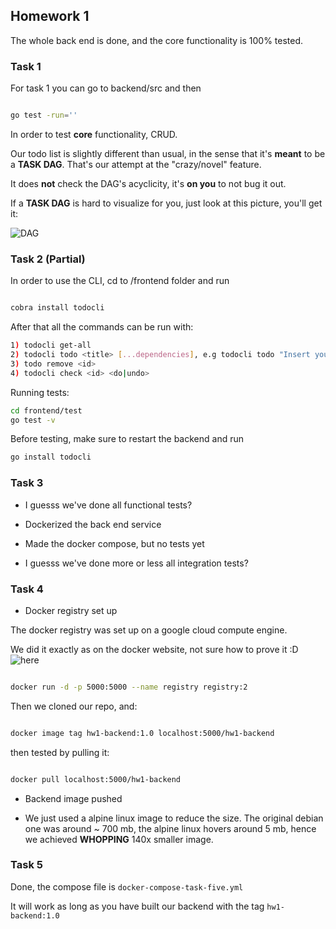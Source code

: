 ## Homework 1

The whole back end is done, and the core functionality is 100% tested.

### Task 1

For task 1 you can go to backend/src and then 

``` sh

go test -run=''

```

In order to test **core** functionality, CRUD.

Our todo list is slightly different than usual, in the sense that it's __meant__ to be a **TASK DAG**. That's our attempt at the "crazy/novel" feature.

It does **not** check the DAG's acyclicity, it's **on you** to not bug it out.

If a **TASK DAG** is hard to visualize for you, just look at this picture, you'll get it:

![DAG](https://i.stack.imgur.com/e0NQk.png)

### Task 2 (Partial)

In order to use the CLI, cd to /frontend folder and run 

``` sh

cobra install todocli

```

After that all the commands can be run with:

``` sh
1) todocli get-all
2) todocli todo <title> [...dependencies], e.g todocli todo "Insert your task here!" 1 2 3
3) todo remove <id> 
4) todocli check <id> <do|undo>
```

Running tests:

``` sh
cd frontend/test
go test -v
```

Before testing, make sure to restart the backend and run 
``` sh
go install todocli
```


### Task 3

* I guesss we've done all functional tests?

* Dockerized the back end service

* Made the docker compose, but no tests yet

* I guesss we've done more or less all integration tests?

### Task 4

* Docker registry set up

The docker registry was set up on a google cloud compute engine.

We did it exactly as on the docker website, not sure how to prove it :D ![here](https://docs.docker.com/registry/)

```sh

docker run -d -p 5000:5000 --name registry registry:2

```

Then we cloned our repo, and:

```sh

docker image tag hw1-backend:1.0 localhost:5000/hw1-backend

```

then tested by pulling it:

```sh

docker pull localhost:5000/hw1-backend

```

* Backend image pushed

* We just used a alpine linux image to reduce the size. The original debian one was around ~ 700 mb, the alpine linux hovers around 5 mb, hence we achieved **WHOPPING** 140x smaller image.

### Task 5

Done, the compose file is `docker-compose-task-five.yml`

It will work as long as you have built our backend with the tag `hw1-backend:1.0`


